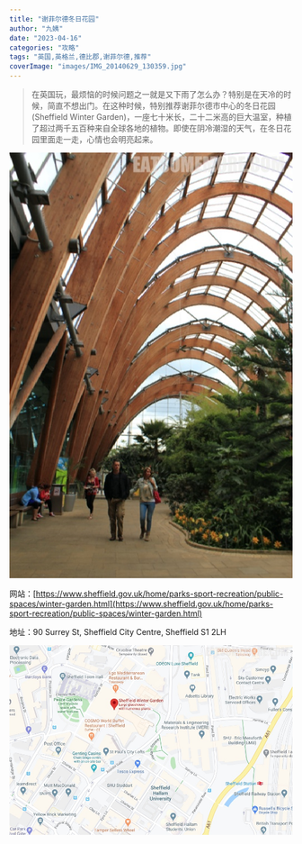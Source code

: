```yaml
---
title: "谢菲尔德冬日花园"
author: "九姨"
date: "2023-04-16"
categories: "攻略"
tags: "英国,英格兰,德比郡,谢菲尔德,推荐"
coverImage: "images/IMG_20140629_130359.jpg"
---
```


>在英国玩，最烦恼的时候问题之一就是又下雨了怎么办？特别是在天冷的时候，简直不想出门。在这种时候，特别推荐谢菲尔德市中心的冬日花园 (Sheffield Winter Garden)，一座七十米长，二十二米高的巨大温室，种植了超过两千五百种来自全球各地的植物。即使在阴冷潮湿的天气，在冬日花园里面走一走，心情也会明亮起来。

![Sheffield Winter Garden](images/IMG_20140629_130359.jpg)


网站：[https://www.sheffield.gov.uk/home/parks-sport-recreation/public-spaces/winter-garden.html](https://www.sheffield.gov.uk/home/parks-sport-recreation/public-spaces/winter-garden.html)

地址：90 Surrey St, Sheffield City Centre, Sheffield S1 2LH

![Sheffield Winter Garden](images/sheffieldwintergarden.jpg)